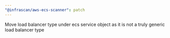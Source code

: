 ```yaml
---
"@infrascan/aws-ecs-scanner": patch
---
```


Move load balancer type under ecs service object as it is not a truly generic load balancer type
